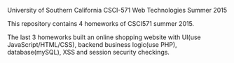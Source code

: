 University of Southern California CSCI-571 Web Technologies Summer 2015

This repository contains 4 homeworks of CSCI571 summer 2015.

The last 3 homeworks built an online shopping website with UI(use JavaScript/HTML/CSS), backend business logic(use PHP), database(mySQL), XSS and session security checkings. 

